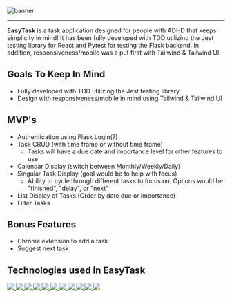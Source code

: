 ![banner](https://user-images.githubusercontent.com/70561117/116444001-2393e880-a809-11eb-84d8-e5dca5b51548.png)

---

**EasyTask** is a task application designed for people with ADHD that keeps simplicity in mind!
It has been fully developed with TDD utilizing the Jest testing library for React and Pytest for testing
the Flask backend. In addition, responsiveness/mobile was a put first with Tailwind & Tailwind UI.

## Goals To Keep In Mind
  - Fully developed with TDD utilizing the Jest testing library
  - Design with responsiveness/mobile in mind using Tailwind & Tailwind UI

## MVP's
  - Authentication using Flask Login(?)
  - Task CRUD (with time frame or without time frame)
    - Tasks will have a due date and importance level for other features to use
  - Calendar Display (switch between Monthly/Weekly/Daily)
  - Singular Task Display (goal would be to help with focus)
    - Ability to cycle through different tasks to focus on. Options would be "finished", "delay", or "next"
  - List Display of Tasks (Order by date due or importance)
  - Filter Tasks

## Bonus Features
  - Chrome extension to add a task
  - Suggest next task

## Technologies used in EasyTask
<p align="left"> 

<a href="https://www.typescriptlang.org/">
<img src="https://img.shields.io/badge/TypeScript-007ACC?style=for-the-badge&logo=typescript&logoColor=white"></img>
<a />

<a href="https://www.python.org/">
<img src="https://img.shields.io/badge/Python-14354C?style=for-the-badge&logo=python&logoColor=white"></img>
<a />

<a href="https://reactjs.org/">
<img src="https://img.shields.io/badge/React-20232A?style=for-the-badge&logo=react&logoColor=61DAFB"></img>
<a />

<a href="https://tailwindcss.com/">
<img src="https://img.shields.io/badge/Tailwind_CSS-38B2AC?style=for-the-badge&logo=tailwind-css&logoColor=white"></img>
<a />

<a href="https://reactrouter.com/">
<img src="https://img.shields.io/badge/React_Router-CA4245?style=for-the-badge&logo=react-router&logoColor=white"></img>
<a />

<a href="https://flask.palletsprojects.com/en/1.1.x/">
<img src="https://img.shields.io/badge/Flask-000000?style=for-the-badge&logo=flask&logoColor=white"></img>
<a />

<a href="https://www.postgresql.org/">
<img src="https://img.shields.io/badge/PostgreSQL-316192?style=for-the-badge&logo=postgresql&logoColor=white"></img>
<a />

<a href="https://aws.amazon.com/">
<img src="https://img.shields.io/badge/Amazon_AWS-232F3E?style=for-the-badge&logo=amazon-aws&logoColor=white"></img>
<a />

<a href="https://redux.js.org/">
<img src="https://img.shields.io/badge/Redux-593D88?style=for-the-badge&logo=redux&logoColor=white"></img>
<a />

<a href="https://jestjs.io/">
<img src="https://img.shields.io/badge/-Jest-C21325?logo=jest&logoColor=white&style=for-the-badge"></img>
<a />

<a href="https://docs.pytest.org/en/6.2.x/">
<img src="https://img.shields.io/badge/-Pytest-0098FF?logo=&logoColor=white&style=for-the-badge"></img>
<a />
<p />  

